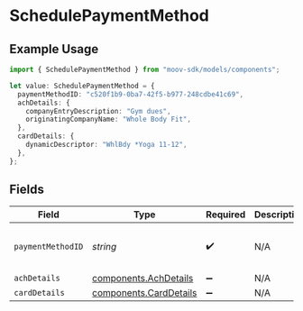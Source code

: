 # SchedulePaymentMethod

## Example Usage

```typescript
import { SchedulePaymentMethod } from "moov-sdk/models/components";

let value: SchedulePaymentMethod = {
  paymentMethodID: "c520f1b9-0ba7-42f5-b977-248cdbe41c69",
  achDetails: {
    companyEntryDescription: "Gym dues",
    originatingCompanyName: "Whole Body Fit",
  },
  cardDetails: {
    dynamicDescriptor: "WhlBdy *Yoga 11-12",
  },
};
```

## Fields

| Field                                                            | Type                                                             | Required                                                         | Description                                                      | Example                                                          |
| ---------------------------------------------------------------- | ---------------------------------------------------------------- | ---------------------------------------------------------------- | ---------------------------------------------------------------- | ---------------------------------------------------------------- |
| `paymentMethodID`                                                | *string*                                                         | :heavy_check_mark:                                               | N/A                                                              | c520f1b9-0ba7-42f5-b977-248cdbe41c69                             |
| `achDetails`                                                     | [components.AchDetails](../../models/components/achdetails.md)   | :heavy_minus_sign:                                               | N/A                                                              |                                                                  |
| `cardDetails`                                                    | [components.CardDetails](../../models/components/carddetails.md) | :heavy_minus_sign:                                               | N/A                                                              |                                                                  |